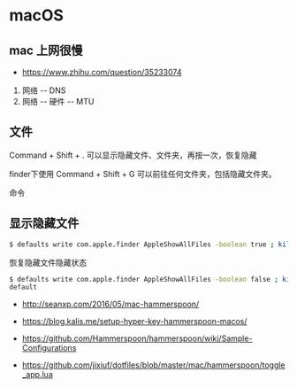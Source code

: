 # macOS

## mac 上网很慢

- https://www.zhihu.com/question/35233074

1. 网络 -- DNS
2. 网络 -- 硬件 -- MTU

## 文件

Command + Shift + . 可以显示隐藏文件、文件夹，再按一次，恢复隐藏

finder下使用 Command + Shift + G 可以前往任何文件夹，包括隐藏文件夹。

命令

## 显示隐藏文件

```bash
$ defaults write com.apple.finder AppleShowAllFiles -boolean true ; killall Finder
```

恢复隐藏文件隐藏状态

```bash
$ defaults write com.apple.finder AppleShowAllFiles -boolean false ; killall Finder
default
```

- http://seanxp.com/2016/05/mac-hammerspoon/

- https://blog.kalis.me/setup-hyper-key-hammerspoon-macos/

- https://github.com/Hammerspoon/hammerspoon/wiki/Sample-Configurations

- https://github.com/jixiuf/dotfiles/blob/master/mac/hammerspoon/toggle_app.lua
